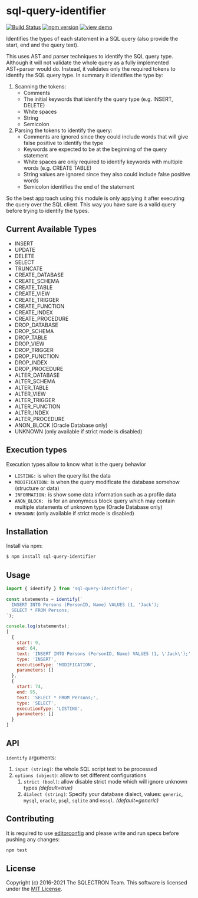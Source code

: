 sql-query-identifier
===================

[![Build Status](https://github.com/sqlectron/sql-query-identifier/workflows/Test/badge.svg?branch=master)](https://github.com/sqlectron/sql-query-identifier/actions?query=workflow%3ATest+branch%3Amaster)
[![npm version](https://badge.fury.io/js/sql-query-identifier.svg)](https://badge.fury.io/js/sql-query-identifier)
[![view demo](https://img.shields.io/badge/view-demo-blue.svg)](https://sqlectron.github.io/sql-query-identifier/)

Identifies the types of each statement in a SQL query (also provide the start, end and the query text).

This uses AST and parser techniques to identify the SQL query type.
Although it will not validate the whole query as a fully implemented AST+parser would do.
Instead, it validates only the required tokens to identify the SQL query type. In summary it identifies the type by:

1. Scanning the tokens:
    * Comments
    * The initial keywords that identify the query type (e.g. INSERT, DELETE)
    * White spaces
    * String
    * Semicolon
1. Parsing the tokens to identify the query:
    * Comments are ignored since they could include words that will give false positive to identify the type
    * Keywords are expected to be at the beginning of the query statement
    * White spaces are only required to identify keywords with multiple words (e.g. CREATE TABLE)
    * String values are ignored since they also could include false positive words
    * Semicolon identifies the end of the statement

So the best approach using this module is only applying it after executing the query over the SQL client.
This way you have sure is a valid query before trying to identify the types.

## Current Available Types

* INSERT
* UPDATE
* DELETE
* SELECT
* TRUNCATE
* CREATE_DATABASE
* CREATE_SCHEMA
* CREATE_TABLE
* CREATE_VIEW
* CREATE_TRIGGER
* CREATE_FUNCTION
* CREATE_INDEX
* CREATE_PROCEDURE
* DROP_DATABASE
* DROP_SCHEMA
* DROP_TABLE
* DROP_VIEW
* DROP_TRIGGER
* DROP_FUNCTION
* DROP_INDEX
* DROP_PROCEDURE
* ALTER_DATABASE
* ALTER_SCHEMA
* ALTER_TABLE
* ALTER_VIEW
* ALTER_TRIGGER
* ALTER_FUNCTION
* ALTER_INDEX
* ALTER_PROCEDURE
* ANON_BLOCK (Oracle Database only)
* UNKNOWN (only available if strict mode is disabled)

## Execution types

Execution types allow to know what is the query behavior

* `LISTING:` is when the query list the data
* `MODIFICATION:` is when the query modificate the database somehow (structure or data)
* `INFORMATION:` is show some data information such as a profile data
* `ANON_BLOCK: ` is for an anonymous block query which may contain multiple statements of unknown type (Oracle Database only)
* `UNKNOWN`: (only available if strict mode is disabled)

## Installation

Install via npm:

```bash
$ npm install sql-query-identifier
```

## Usage

```js
import { identify } from 'sql-query-identifier';

const statements = identify(`
  INSERT INTO Persons (PersonID, Name) VALUES (1, 'Jack');
  SELECT * FROM Persons;
`);

console.log(statements);
[
  {
    start: 9,
    end: 64,
    text: 'INSERT INTO Persons (PersonID, Name) VALUES (1, \'Jack\');',
    type: 'INSERT',
    executionType: 'MODIFICATION',
    parameters: []
  },
  {
    start: 74,
    end: 95,
    text: 'SELECT * FROM Persons;',
    type: 'SELECT',
    executionType: 'LISTING',
    parameters: []
  }
]
```

## API

`identify` arguments:

1. `input (string)`: the whole SQL script text to be processed
1. `options (object)`: allow to set different configurations
    1. `strict (bool)`: allow disable strict mode which will ignore unknown types *(default=true)*
    2. `dialect (string)`: Specify your database dialect, values: `generic`, `mysql`, `oracle`, `psql`, `sqlite` and `mssql`. *(default=generic)*

## Contributing

It is required to use [editorconfig](https://editorconfig.org/) and please write and run specs before pushing any changes:

```js
npm test
```

## License

Copyright (c) 2016-2021 The SQLECTRON Team.
This software is licensed under the [MIT License](https://github.com/sqlectron/sql-query-identifier/blob/master/LICENSE).

